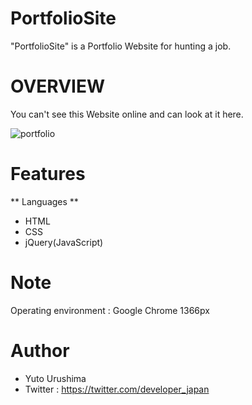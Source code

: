 # PortfolioSite

"PortfolioSite" is a Portfolio Website for hunting a job. 

# OVERVIEW

You can't see this Website online and can look at it here.

![portfolio](https://user-images.githubusercontent.com/56684832/129433821-070d9800-ef3c-404c-adb7-d9f267d6cdfb.png)

# Features

** Languages **
- HTML
- CSS
- jQuery(JavaScript)

# Note

Operating environment : Google Chrome 1366px

# Author

* Yuto Urushima
* Twitter : https://twitter.com/developer_japan
